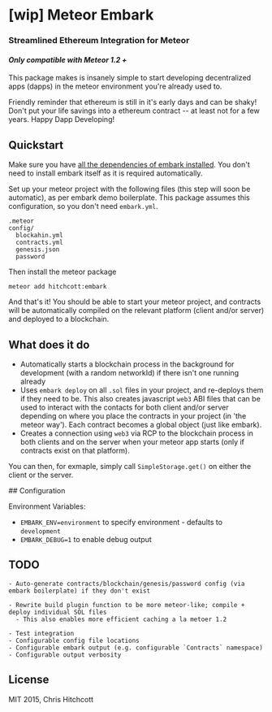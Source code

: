 # [wip] Meteor Embark

### Streamlined Ethereum Integration for Meteor

#### ️*Only compatible with Meteor 1.2 +*

This package makes is insanely simple to start developing decentralized apps (dapps) in the meteor environment you're already used to.

Friendly reminder that ethereum is still in it's early days and can be shaky! Don't put your life savings into a ethereum contract -- at least not for a few years. Happy Dapp Developing!

## Quickstart

Make sure you have [all the dependencies of embark installed](https://github.com/iurimatias/embark-framework/wiki/Installation). You don't need to install embark itself as it is required automatically.

Set up your meteor project with the following files (this step will soon be automatic), as per embark demo boilerplate. This package assumes this configuration, so you don't need `embark.yml`.

```
.meteor
config/
  blockahin.yml
  contracts.yml
  genesis.json
  password
```

Then install the meteor package

```
meteor add hitchcott:embark
```

And that's it! You should be able to start your meteor project, and contracts will be automatically compiled on the relevant platform (client and/or server) and deployed to a blockchain.

## What does it do

* Automatically starts a blockchain process in the background for development (with a random networkId) if there isn't one running already
* Uses `embark deploy` on all `.sol` files in your project, and re-deploys them if they need to be. This also creates javascript `web3` ABI files that can be used to interact with the contacts for both client and/or server depending on where you place the contracts in your project (in 'the meteor way'). Each contract becomes a global object (just like embark).
* Creates a connection using `web3` via RCP to the blockchain process in both clients and on the server when your meteor app starts (only if contracts exist on that platform).

You can then, for exmaple, simply call `SimpleStorage.get()` on either the client or the server.

## Configuration

Environment Variables:

* `EMBARK_ENV=environment` to specify environment - defaults to `development`
* `EMBARK_DEBUG=1` to enable debug output

## TODO

```
- Auto-generate contracts/blockchain/genesis/password config (via embark boilerplate) if they don't exist

- Rewrite build plugin function to be more meteor-like; compile + deploy individual SOL files
  - This also enables more efficient caching a la metoer 1.2

- Test integration
- Configurable config file locations
- Configurable embark output (e.g. configurable `Contracts` namespace)
- Configurable output verbosity
```

## License

MIT 2015, Chris Hitchcott
